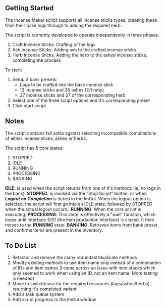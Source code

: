 
## Getting Started
The Incense Maker script supports all incense sticks types, creating these from their base logs through to adding the required herb. 

The script is currently developed to operate independently in three phases.
1. Craft Incense Sticks: Crafting of the logs
2. Ash Incense Sticks: Adding ash to the crafted incense sticks
3. Herb Incense Sticks: Adding the herb to the ashed incense sticks, completing the process

To start:

1.	Setup 3 bank presets:
	* Logs to be crafted into the base incense stick
	* 13 incense sticks and 26 ashes (2:1 ratio)
	* 27 incense sticks and 27 of the corresponding herb
2.	Select one of the three script options and it's corresponding preset 
3. Click start script

## Notes
The script contains fail safes against selecting incompatible combinations of either incense sticks, ashes or herbs. 

The script has 5 core states:
1. STOPPED
2. IDLE
3. RUNNING
4. PROCESSING
5. BANKING

**IDLE**: is used when the script returns from one of it's methods (ie, no logs in the bank).
**STOPPED**: is invoked via the "Stop Script" button, or when ***Logout on Completion*** is ticked in the ImGui.  When the logout option is selected, the script will first go into an IDLE state, followed by STOPPED when the actual logout occurs..
**RUNNING**: When the core script is executing.
**PROCESSING**: This state is effectively a "wait" function, which loops until Interface *1251* (the item production interface) is closed.  It then moves to the ***RUNNING*** state.
**BANKING**: Retrieves items from bank preset, and confirms items are present in the inventory.

## To Do List
1.	Refactor and remove the many redundant/duplicate methods
2.	Modify existing methods to use item name only instead of a combination of IDs and item names (I came across an issue with item stacks which only seemed to work when using an ID, not an item name. More testing is needed)
3.  Move to switch/case for the required resources (logs/ashes/herbs), returning it's completed variant
4.	Add a task queue system
5.	Add script progress to the ImGui window